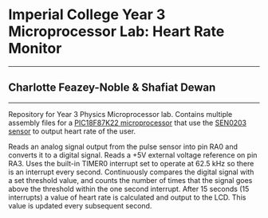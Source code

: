 # Imperial College Year 3 Microprocessor Lab: Heart Rate Monitor
---
## Charlotte Feazey-Noble & Shafiat Dewan 
---

Repository for Year 3 Physics Microprocessor lab. Contains multiple assembly files for a [PIC18F87K22 microprocessor](https://ww1.microchip.com/downloads/en/DeviceDoc/39960d.pdf) that use the [SEN0203 sensor](https://wiki.dfrobot.com/Heart_Rate_Sensor_SKU__SEN0203) to output heart rate of the user. 

Reads an analog signal output from the pulse sensor into pin RA0 and converts it to a digital signal. Reads a +5V external voltage reference on pin RA3. Uses the built-in TIMER0 interrupt set to operate at 62.5 kHz so there is an interrupt every second. Continuously compares the digital signal with a set threshold value, and counts the number of times that the signal goes above the threshold within the one second interrupt. After 15 seconds (15 interrupts) a value of heart rate is calculated and output to the LCD. This value is updated every subsequent second.
